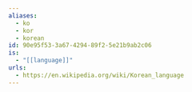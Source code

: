 ```yaml
---
aliases:
  - ko
  - kor
  - korean
id: 90e95f53-3a67-4294-89f2-5e21b9ab2c06
is:
  - "[[language]]"
urls:
  - https://en.wikipedia.org/wiki/Korean_language
---
```

